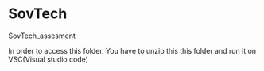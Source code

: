 # SovTech
SovTech_assesment

In order to access this folder. You have to unzip this this folder and run it on VSC(Visual studio code)
